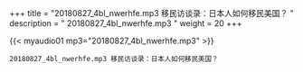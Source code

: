 +++
title = "20180827_4bl_nwerhfe.mp3 移民访谈录：日本人如何移民美国？ "
description = " 20180827_4bl_nwerhfe.mp3 "
weight = 20
+++

{{< myaudio01 mp3="20180827_4bl_nwerhfe.mp3" >}}

    20180827_4bl_nwerhfe.mp3 移民访谈录：日本人如何移民美国？
